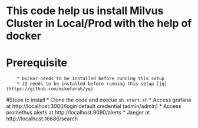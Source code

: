# This code help us install Milvus Cluster in Local/Prod with the help of docker

#  Prerequisite
	 	* Docker needs to be installed before running this setup
	 	* JQ needs to be installed before running this setup [jq](https://github.com/mikefarah/yq)

#Steps to install
		* Clone the code and execue `sh start.sh`
		* Access grafana at http://localhost:3000/login default credential (admin/admin)
		* Access promethus alerts at http://localhost:9090/alerts
		* Jaeger at http://localhost:16686/search

	